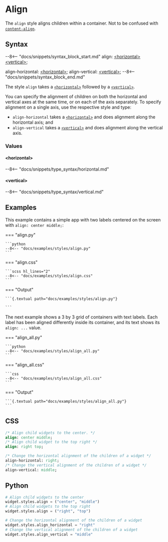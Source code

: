# Align

The `align` style aligns children within a container.
Not to be confused with [`content-align`](../content_align).

## Syntax

--8<-- "docs/snippets/syntax_block_start.md"
align: <a href="../css_types/horizontal.md">&lt;horizontal&gt;</a> <a href="../css_types/vertical.md">&lt;vertical&gt;</a>;

align-horizontal: <a href="../css_types/horizontal.md">&lt;horizontal&gt;</a>;
align-vertical: <a href="../css_types/vertical.md">&lt;vertical&gt;</a>;
--8<-- "docs/snippets/syntax_block_end.md"

The style `align` takes a [`<horizontal>`](../css_types/horizontal.md) followed by a [`<vertical>`](../css_types/vertical.md).

You can specify the alignment of children on both the horizontal and vertical axes at the same time,
or on each of the axis separately.
To specify alignment on a single axis, use the respective style and type:

 - `align-horizontal` takes a [`<horizontal>`](../css_types/horizontal.md) and does alignment along the horizontal axis; and
 - `align-vertical` takes a [`<vertical>`](../css_types/vertical.md) and does alignment along the vertical axis.

### Values

#### &lt;horizontal&gt;

--8<-- "docs/snippets/type_syntax/horizontal.md"

#### &lt;vertical&gt;

--8<-- "docs/snippets/type_syntax/vertical.md"


## Examples

This example contains a simple app with two labels centered on the screen with `align: center middle;`:

=== "align.py"

    ```python
    --8<-- "docs/examples/styles/align.py"
    ```

=== "align.css"

    ```scss hl_lines="2"
    --8<-- "docs/examples/styles/align.css"
    ```

=== "Output"

    ```{.textual path="docs/examples/styles/align.py"}

    ```

The next example shows a 3 by 3 grid of containers with text labels.
Each label has been aligned differently inside its container, and its text shows its `align: ...` value.

=== "align_all.py"

    ```python
    --8<-- "docs/examples/styles/align_all.py"
    ```

=== "align_all.css"

    ```css
    --8<-- "docs/examples/styles/align_all.css"
    ```

=== "Output"

    ```{.textual path="docs/examples/styles/align_all.py"}
    ```

## CSS

```sass
/* Align child widgets to the center. */
align: center middle;
/* Align child widget to the top right */
align: right top;

/* Change the horizontal alignment of the children of a widget */
align-horizontal: right;
/* Change the vertical alignment of the children of a widget */
align-vertical: middle;
```

## Python
```python
# Align child widgets to the center
widget.styles.align = ("center", "middle")
# Align child widgets to the top right
widget.styles.align = ("right", "top")

# Change the horizontal alignment of the children of a widget
widget.styles.align_horizontal = "right"
# Change the vertical alignment of the children of a widget
widget.styles.align_vertical = "middle"
```
